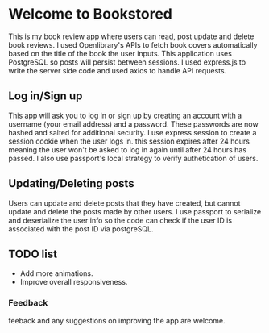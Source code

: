 # Welcome to Bookstored
This is my book review app where users can read, post update and delete book reviews. I used Openlibrary's APIs to fetch book covers automatically based on the title of the book the user inputs. This application uses PostgreSQL so posts will persist between sessions. I used express.js to write the server side code and used axios to handle API requests.

## Log in/Sign up
This app will ask you to log in or sign up by creating an account with a username (your email address) and a password. These passwords are now hashed and salted for additional security. I use express session to create a session cookie when the user logs in. this session expires after 24 hours meaning the user won't be asked to log in again until after 24 hours has passed. I also use passport's local strategy to verify authetication of users.

## Updating/Deleting posts
Users can update and delete posts that they have created, but cannot update and delete the posts made by other users. I use passport to serialize and deserialize the user info so the code can check if the user ID is associated with the post ID via postgreSQL.

## TODO list
- Add more animations.
- Improve overall responsiveness.

### Feedback
feeback and any suggestions on improving the app are welcome.
